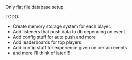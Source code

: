 Only flat file database setup.

TODO:
- Create memory storage system for each player.
- Add listeners that push data to db depending on event.
- Add config stuff for auto push and more
- Add leaderboards for top players
- Add config stuff for experience given on certain events
- and more i'll think of later!!!!
